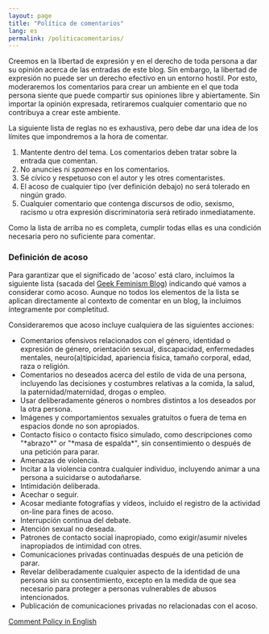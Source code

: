 ```yaml
---
layout: page
title: "Política de comentarios"
lang: es
permalink: /politicacomentarios/
---
```


Creemos en la libertad de expresión y en el derecho de toda persona a dar su opinión acerca de las entradas de este blog. Sin embargo, la libertad de expresión no puede ser un derecho efectivo en un entorno hostil. Por esto, moderaremos los comentarios para crear un ambiente en el que toda persona siente que puede compartir sus opiniones libre y abiertamente. Sin importar la opinión expresada, retiraremos cualquier comentario que no contribuya a crear este ambiente.

La siguiente lista de reglas no es exhaustiva, pero debe dar una idea de los límites que impondremos a la hora de comentar.

1. Mantente dentro del tema. Los comentarios deben tratar sobre la entrada que comentan.
1. No anuncies ni *spamees* en los comentarios.
1. Sé cívico y respetuoso con el autor y les otres comentaristes.
1. El acoso de cualquier tipo (ver definición debajo) no será tolerado en ningún grado.
1. Cualquier comentario que contenga discursos de odio, sexismo, racismo u otra expresión discriminatoria será retirado inmediatamente.

Como la lista de arriba no es completa, cumplir todas ellas es una condición necesaria pero no suficiente para comentar.

### Definición de acoso

Para garantizar que el significado de 'acoso' está claro, incluimos la siguiente lista (sacada del [Geek Feminism Blog](https://geekfeminismdotorg.wordpress.com/about/code-of-conduct/)) indicando qué vamos a considerar como acoso. Aunque no todos los elementos de la lista se aplican directamente al contexto de comentar en un blog, la incluimos íntegramente por completitud.

Consideraremos que acoso incluye cualquiera de las siguientes acciones:
* Comentarios ofensivos relacionados con el género, identidad o expresión de género, orientación sexual, discapacidad, enfermedades mentales, neuro(a)tipicidad, apariencia física, tamaño corporal, edad, raza o religión.
* Comentarios no deseados acerca del estilo de vida de una persona, incluyendo las decisiones y costumbres relativas a la comida, la salud, la paternidad/maternidad, drogas o empleo.
* Usar deliberadamente géneros o nombres distintos a los deseados por la otra persona.
* Imágenes y comportamientos sexuales gratuitos o fuera de tema en espacios donde no son apropiados.
* Contacto físico o contacto físico simulado, como descripciones como "\*abrazo\*" or "\*masa de espalda\*", sin consentimiento o después de una petición para parar.
* Amenazas de violencia.
* Incitar a la violencia contra cualquier individuo, incluyendo animar a una persona a suicidarse o autodañarse.
* Intimidación deliberada.
* Acechar o seguir.
* Acosar mediante fotografías y vídeos, incluido el registro de la actividad on-line para fines de acoso.
* Interrupción continua del debate.
* Atención sexual no deseada.
* Patrones de contacto social inapropiado, como exigir/asumir niveles inapropiados de intimidad con otres.
* Comunicaciones privadas continuadas después de una petición de parar.
* Revelar deliberadamente cualquier aspecto de la identidad de una persona sin su consentimiento, excepto en la medida de que sea necesario para proteger a personas vulnerables de abusos intencionados.
* Publicación de comunicaciones privadas no relacionadas con el acoso.

<a class="btn btn-tag" href="https://tonellicueto.xyz/ill-said_thoughts_blog/commentpolicy/" Labor="button" style="width:100%;">Comment Policy in English</a>
